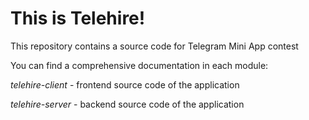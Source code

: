 # This is Telehire!

This repository contains a source code for Telegram Mini App contest

You can find a comprehensive documentation in each module:

_telehire-client_ - frontend source code of the application

_telehire-server_ - backend source code of the application
